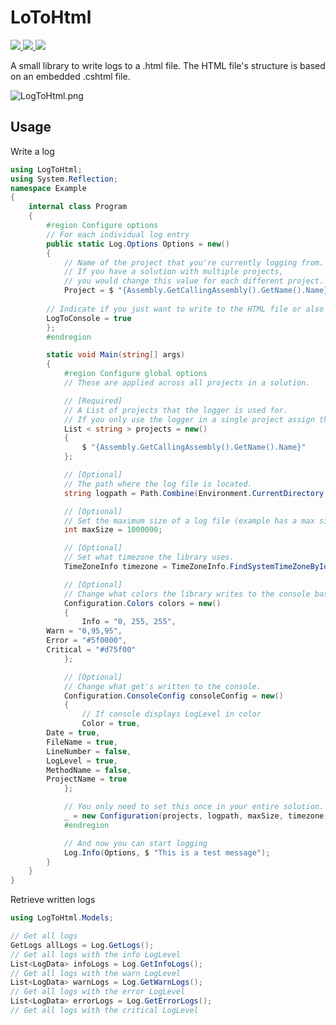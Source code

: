 # LoToHtml

<a href="https://github.com/DatReki/LogToHtml/actions/workflows/dotnet.yml">
    <img src="https://github.com/DatReki/LogToHtml/actions/workflows/dotnet.yml/badge.svg" />
</a>
<a href="https://www.nuget.org/packages/LogToHtml/">
    <img src="https://img.shields.io/nuget/v/LogToHtml?style=flat-square" />
</a>
<a href="https://www.paypal.com/donate?hosted_button_id=WRETYRRSJ4T2L">
    <img src="https://img.shields.io/badge/Donate-PayPal-green.svg?style=flat-square">
</a>

A small library to write logs to a .html file.
The HTML file's structure is based on an embedded .cshtml file.

<img src="https://i.imgur.com/pzM1BDj.png" alt="LogToHtml.png">

## Usage

Write a log

```cs
using LogToHtml;
using System.Reflection;
namespace Example
{
    internal class Program
    {
        #region Configure options
        // For each individual log entry
        public static Log.Options Options = new()
        {
            // Name of the project that you're currently logging from.
            // If you have a solution with multiple projects,
            // you would change this value for each different project.
            Project = $ "{Assembly.GetCallingAssembly().GetName().Name}",
	    
	    // Indicate if you just want to write to the HTML file or also output results on the console.
	    LogToConsole = true
        };
        #endregion

        static void Main(string[] args)
        {
            #region Configure global options
            // These are applied across all projects in a solution.

            // [Required]
            // A List of projects that the logger is used for.
            // If you only use the logger in a single project assign the same value here as you did in 'Options.Project'
            List < string > projects = new()
            {
                $ "{Assembly.GetCallingAssembly().GetName().Name}"
            };

            // [Optional]
            // The path where the log file is located.
            string logpath = Path.Combine(Environment.CurrentDirectory, "logs", "log.html");

            // [Optional]
            // Set the maximum size of a log file (example has a max size of 1 MB).
            int maxSize = 1000000;

            // [Optional]
            // Set what timezone the library uses.
            TimeZoneInfo timezone = TimeZoneInfo.FindSystemTimeZoneById("Central America Standard Time");

            // [Optional]
            // Change what colors the library writes to the console based on LogLevel.
            Configuration.Colors colors = new()
            {
                Info = "0, 255, 255",
		Warn = "0,95,95",
		Error = "#5f0000",
		Critical = "#d75f00"
            };

            // [Optional]
            // Change what get's written to the console.
            Configuration.ConsoleConfig consoleConfig = new()
            {
                // If console displays LogLevel in color
                Color = true,
		Date = true,
		FileName = true,
		LineNumber = false,
		LogLevel = true,
		MethodName = false,
		ProjectName = true
            };

            // You only need to set this once in your entire solution.
            _ = new Configuration(projects, logpath, maxSize, timezone, colors, consoleConfig);
            #endregion

            // And now you can start logging
            Log.Info(Options, $ "This is a test message");
        }
    }
}
```

Retrieve written logs

```cs
using LogToHtml.Models;

// Get all logs
GetLogs allLogs = Log.GetLogs();
// Get all logs with the info LogLevel
List<LogData> infoLogs = Log.GetInfoLogs();
// Get all logs with the warn LogLevel
List<LogData> warnLogs = Log.GetWarnLogs();
// Get all logs with the error LogLevel
List<LogData> errorLogs = Log.GetErrorLogs();
// Get all logs with the critical LogLevel
```

